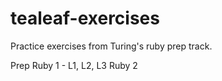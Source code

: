# tealeaf-exercises
Practice exercises from Turing's ruby prep track.

Prep
Ruby 1 - L1, L2, L3
Ruby 2

